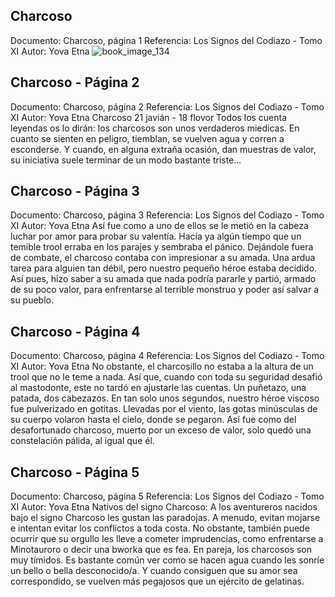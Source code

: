 ## Charcoso
Documento: Charcoso, página 1
Referencia: Los Signos del Codiazo - Tomo XI
Autor: Yova Etna
![book_image_134](https://media.discordapp.net/attachments/1105643336989159555/1105647611282718740/134.jpg)

## Charcoso - Página 2
Documento: Charcoso, página 2
Referencia: Los Signos del Codiazo - Tomo XI
Autor: Yova Etna
Charcoso
21 javián - 18 flovor
Todos los cuenta leyendas os lo dirán: los charcosos son unos verdaderos miedicas. En cuanto se sienten en peligro, tiemblan, se vuelven agua y corren a esconderse. Y cuando, en alguna extraña ocasión, dan muestras de valor, su iniciativa suele terminar de un modo bastante triste...

## Charcoso - Página 3
Documento: Charcoso, página 3
Referencia: Los Signos del Codiazo - Tomo XI
Autor: Yova Etna
Así fue como a uno de ellos se le metió en la cabeza luchar por amor para probar su valentía. Hacía ya algún tiempo que un temible trool erraba en los parajes y sembraba el pánico. Dejándole fuera de combate, el charcoso contaba con impresionar a su amada. Una ardua tarea para alguien tan débil, pero nuestro pequeño héroe estaba decidido. Así pues, hizo saber a su amada que nada podría pararle y partió, armado de su poco valor, para enfrentarse al terrible monstruo y poder así salvar a su pueblo.

## Charcoso - Página 4
Documento: Charcoso, página 4
Referencia: Los Signos del Codiazo - Tomo XI
Autor: Yova Etna
No obstante, el charcosillo no estaba a la altura de un trool que no le teme a nada. Así que, cuando con toda su seguridad desafió al mastodonte, este no tardó en ajustarle las cuentas. Un puñetazo, una patada, dos cabezazos. En tan solo unos segundos, nuestro héroe viscoso fue pulverizado en gotitas. Llevadas por el viento, las gotas minúsculas de su cuerpo volaron hasta el cielo, donde se pegaron. Así fue como del desafortunado charcoso, muerto por un exceso de valor, solo quedó una constelación pálida, al igual que él.

## Charcoso - Página 5
Documento: Charcoso, página 5
Referencia: Los Signos del Codiazo - Tomo XI
Autor: Yova Etna
Nativos del signo Charcoso:
A los aventureros nacidos bajo el signo Charcoso les gustan las paradojas. A menudo, evitan mojarse e intentan evitar los conflictos a toda costa. No obstante, también puede ocurrir que su orgullo les lleve a cometer imprudencias, como enfrentarse a Minotauroro o decir una bworka que es fea.
En pareja, los charcosos son muy tímidos. Es bastante común ver como se hacen agua cuando les sonríe un bello o bella desconocido/a. Y cuando consiguen que su amor sea correspondido, se vuelven más pegajosos que un ejército de gelatinas.
